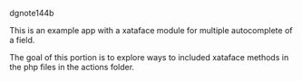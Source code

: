 dgnote144b

This is an example app with a xataface module for multiple autocomplete of a field.

The goal of this portion is to explore ways to included xataface methods in the php files in the actions folder.